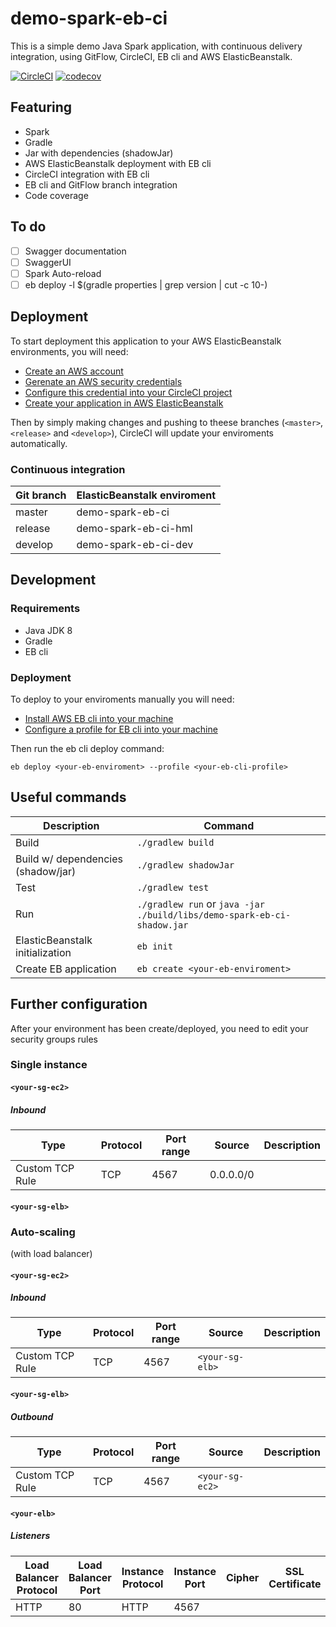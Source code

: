 # demo-spark-eb-ci

This is a simple demo Java Spark application, with continuous delivery integration, using GitFlow, CircleCI, EB cli and AWS ElasticBeanstalk.

[![CircleCI](https://circleci.com/gh/romajs/demo-spark-eb-ci.svg?style=svg)](https://circleci.com/gh/romajs/demo-spark-eb-ci)
[![codecov](https://codecov.io/gh/romajs/demo-spark-eb-ci/branch/master/graph/badge.svg)](https://codecov.io/gh/romajs/demo-spark-eb-ci)

## Featuring

* Spark
* Gradle
* Jar with dependencies (shadowJar)
* AWS ElasticBeanstalk deployment with EB cli
* CircleCI integration with EB cli
* EB cli and GitFlow branch integration
* Code coverage

## To do

- [ ] Swagger documentation
- [ ] SwaggerUI
- [ ] Spark Auto-reload
- [ ] eb deploy -l $(gradle properties | grep version | cut -c 10-)

## Deployment

To start deployment this application to your AWS ElasticBeanstalk environments, you will need:

- [Create an AWS account](https://aws.amazon.com/free)
- [Gerenate an AWS security credentials](https://aws.amazon.com/pt/blogs/security/wheres-my-secret-access-key/)
- [Configure this credential into your CircleCI project](https://circleci.com/docs/1.0/environment-variables/)
- [Create your application in AWS ElasticBeanstalk](http://docs.aws.amazon.com/elasticbeanstalk/latest/dg/applications.html)

Then by simply making changes and pushing to theese branches (`<master>`, `<release>` and `<develop>`), CircleCI will update your enviroments automatically.

### Continuous integration

Git branch | ElasticBeanstalk enviroment
-----------|----------------------------
master     | demo-spark-eb-ci
release    | demo-spark-eb-ci-hml
develop    | demo-spark-eb-ci-dev

## Development

### Requirements

- Java JDK 8
- Gradle
- EB cli

### Deployment

To deploy to your enviroments manually you will need:

- [Install AWS EB cli into your machine](http://docs.aws.amazon.com/elasticbeanstalk/latest/dg/eb-cli3-install.html)
- [Configure a profile for EB cli into your machine](http://docs.aws.amazon.com/elasticbeanstalk/latest/dg/eb-cli3-configuration.html )

Then run the eb cli deploy command:

`eb deploy <your-eb-enviroment> --profile <your-eb-cli-profile>`

## Useful commands

Description                        | Command
-----------------------------------|------------------------------------------------------------------------
Build                              | `./gradlew build`  
Build w/ dependencies (shadow/jar) | `./gradlew shadowJar`  
Test                               | `./gradlew test`  
Run                                | `./gradlew run` or `java -jar ./build/libs/demo-spark-eb-ci-shadow.jar`  
ElasticBeanstalk initialization    | `eb init`
Create EB application              | `eb create <your-eb-enviroment>`

## Further configuration

After your environment has been create/deployed, you need to edit your security groups rules

### Single instance

#### `<your-sg-ec2>`

##### Inbound 

Type            | Protocol | Port range | Source          | Description
----------------|----------|------------|-----------------|-------------
Custom TCP Rule | TCP      | 4567       | 0.0.0.0/0       |

#### `<your-sg-elb>`

### Auto-scaling

(with load balancer)

#### `<your-sg-ec2>`

##### Inbound 

Type            | Protocol | Port range | Source          | Description
----------------|----------|------------|-----------------|-------------
Custom TCP Rule | TCP      | 4567       | `<your-sg-elb>` |

#### `<your-sg-elb>`

##### Outbound

Type            | Protocol | Port range | Source          | Description
----------------|----------|------------|-----------------|-------------
Custom TCP Rule | TCP      | 4567       | `<your-sg-ec2>` |

#### `<your-elb>`

##### Listeners

Load Balancer Protocol | Load Balancer Port | Instance Protocol | Instance Port | Cipher | SSL Certificate
-----------------------|--------------------|-------------------|---------------|--------|---------------
HTTP                   | 80                 | HTTP              | 4567          |        |
